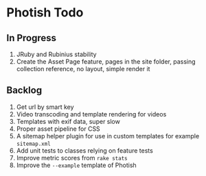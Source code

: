 # Photish Todo

## In Progress

1. JRuby and Rubinius stability
1. Create the Asset Page feature, pages in the site folder, passing collection
   reference, no layout, simple render it

## Backlog

1. Get url by smart key
1. Video transcoding and template rendering for videos
1. Templates with exif data, super slow
1. Proper asset pipeline for CSS
1. A sitemap helper plugin for use in custom templates for example
   `sitemap.xml`
1. Add unit tests to classes relying on feature tests
1. Improve metric scores from `rake stats`
1. Improve the `--example` template of Photish
